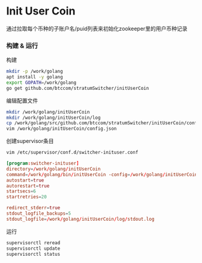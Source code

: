 # Init User Coin

通过拉取每个币种的子账户名/puid列表来初始化zookeeper里的用户币种记录

### 构建 & 运行

构建

```bash
mkdir -p /work/golang
apt install -y golang
export GOPATH=/work/golang
go get github.com/btccom/stratumSwitcher/initUserCoin
```

编辑配置文件

```bash
mkdir /work/golang/initUserCoin
mkdir /work/golang/initUserCoin/log
cp /work/golang/src/github.com/btccom/stratumSwitcher/initUserCoin/config.default.json /work/golang/initUserCoin/config.json
vim /work/golang/initUserCoin/config.json
```

创建supervisor条目

```bash
vim /etc/supervisor/conf.d/switcher-inituser.conf
```

```conf
[program:switcher-inituser]
directory=/work/golang/initUserCoin
command=/work/golang/bin/initUserCoin -config=/work/golang/initUserCoin/config.json -log_dir=/work/golang/initUserCoin/log -v 2
autostart=true
autorestart=true
startsecs=6
startretries=20

redirect_stderr=true
stdout_logfile_backups=5
stdout_logfile=/work/golang/initUserCoin/log/stdout.log
```

运行

```bash
supervisorctl reread
supervisorctl update
supervisorctl status
```

